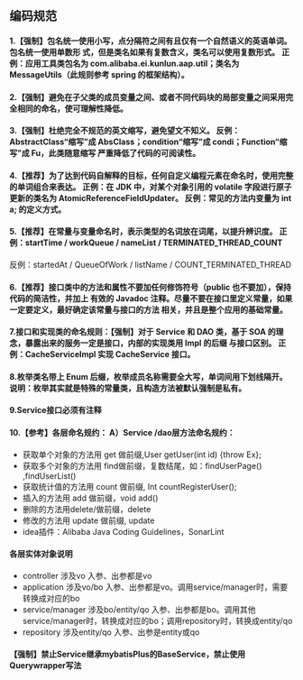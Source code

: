 ## 编码规范
#### 1.【强制】包名统一使用小写，点分隔符之间有且仅有一个自然语义的英语单词。包名统一使用单数形 式，但是类名如果有复数含义，类名可以使用复数形式。 正例：应用工具类包名为 com.alibaba.ei.kunlun.aap.util；类名为 MessageUtils（此规则参考 spring 的框架结构）。

#### 2.【强制】避免在子父类的成员变量之间、或者不同代码块的局部变量之间采用完全相同的命名，使可理解性降低。

#### 3.【强制】杜绝完全不规范的英文缩写，避免望文不知义。 反例：AbstractClass“缩写”成 AbsClass；condition“缩写”成 condi；Function“缩写”成 Fu，此类随意缩写 严重降低了代码的可阅读性。

#### 4.【推荐】为了达到代码自解释的目标，任何自定义编程元素在命名时，使用完整的单词组合来表达。 正例：在 JDK 中，对某个对象引用的 volatile 字段进行原子更新的类名为 AtomicReferenceFieldUpdater。 反例：常见的方法内变量为 int a; 的定义方式。

#### 5.【推荐】在常量与变量命名时，表示类型的名词放在词尾，以提升辨识度。 正例：startTime / workQueue / nameList / TERMINATED_THREAD_COUNT
反例：startedAt / QueueOfWork / listName / COUNT_TERMINATED_THREAD

#### 6.【推荐】接口类中的方法和属性不要加任何修饰符号（public 也不要加），保持代码的简洁性，并加上 有效的 Javadoc 注释。尽量不要在接口里定义常量，如果一定要定义，最好确定该常量与接口的方法 相关，并且是整个应用的基础常量。

#### 7.接口和实现类的命名规则：【强制】对于 Service 和 DAO 类，基于 SOA 的理念，暴露出来的服务一定是接口，内部的实现类用 Impl 的后缀 与接口区别。 正例：CacheServiceImpl 实现 CacheService 接口。

#### 8.枚举类名带上 Enum 后缀，枚举成员名称需要全大写，单词间用下划线隔开。 说明：枚举其实就是特殊的常量类，且构造方法被默认强制是私有。

#### 9.Service接口必须有注释

#### 10.【参考】各层命名规约： A）Service /dao层方法命名规约：
* 获取单个对象的方法用 get 做前缀,User getUser(int id) {throw Ex};
* 获取多个对象的方法用 find做前缀，复数结尾，如：findUserPage() ,findUserList()
* 获取统计值的方法用 count 做前缀, Int countRegisterUser();
* 插入的方法用 add 做前缀，void add()
* 删除的方法用delete/做前缀，delete
* 修改的方法用 update 做前缀, update
* idea插件：Alibaba Java Coding Guidelines，SonarLint

#### 各层实体对象说明
* controller 涉及vo
  入参、出参都是vo
* application 涉及vo/bo
  入参、出参都是vo。调用service/manager时，需要转换成对应的bo
* service/manager 涉及bo/entity/qo
  入参、出参都是bo。调用其他service/manager时，转换成对应的bo；调用repository时，转换成entity/qo
* repository 涉及entity/qo
  入参、出参是entity或qo

#### 【强制】禁止Service继承mybatisPlus的BaseService，禁止使用Querywrapper写法